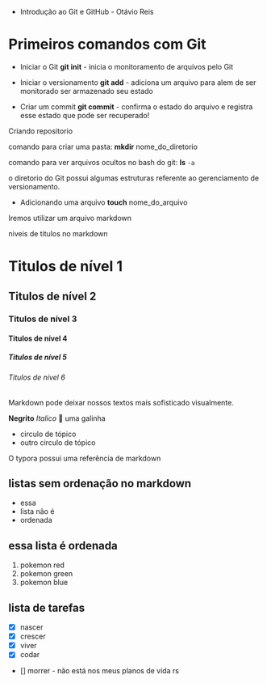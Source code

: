 * Introdução ao Git e GitHub - Otávio Reis

# Primeiros comandos com Git

* Iniciar o Git
**git init** - inicia o monitoramento de arquivos pelo Git

* Iniciar o versionamento
**git add** - adiciona um arquivo para alem de ser monitorado ser armazenado seu estado

* Criar um commit
**git commit** - confirma o estado do arquivo e registra esse estado que pode ser recuperado!

Criando repositorio

comando para criar uma pasta:
**mkdir** nome_do_diretorio

comando para ver arquivos ocultos no bash do git:
**ls** `-a`

o diretorio do Git possui algumas estruturas referente ao gerenciamento de versionamento.

* Adicionando uma arquivo
**touch** nome_do_arquivo

Iremos utilizar um arquivo markdown 

niveis de titulos no markdown
# Titulos de nível 1
## Titulos de nível 2
### Titulos de nível 3
#### Titulos de nível 4
##### Titulos de nível 5
###### Titulos de nível 6

Markdown pode deixar nossos textos mais sofisticado visualmente.

**Negrito**
*Italico*
:chicken: uma galinha

- circulo de tópico
- outro circulo de tópico

O typora possui uma referência de markdown

## listas sem ordenação no markdown
* essa
* lista não é 
* ordenada

## essa lista é ordenada
1. pokemon red
2. pokemon green
3. pokemon blue

## lista de tarefas
- [x] nascer
- [x] crescer
- [x] viver
- [x] codar
- [] morrer - não está nos meus planos de vida rs